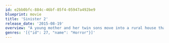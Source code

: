 ```yaml
---
id: e2bb0bfc-884c-46bf-85f4-05947a492be9
blueprint: movie
title: 'Sinister 2'
release_date: '2015-08-19'
overview: "A young mother and her twin sons move into a rural house that's marked for death."
genres: '[{"id": 27, "name": "Horror"}]'
---
```

